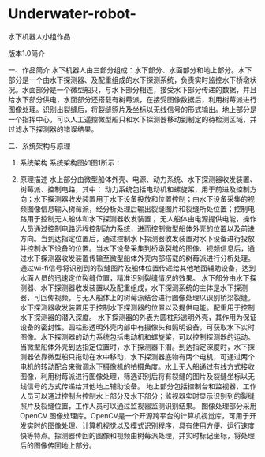# Underwater-robot-
水下机器人小组作品

版本1.0简介

一、作品简介
    水下机器人由三部分组成：水下部分、水面部分和地上部分。水下部分是一个由水下探测器、及配重组成的水下探测系统，负责实时监控水下桥墩状况。水面部分是一个微型船只，与水下部分相连，接受水下部分传递的数据，并且给水下部分供电，水面部分还搭载有树莓派，在接受图像数据后，利用树莓派进行图像处理。识别出裂缝后，将裂缝照片及坐标以无线信号的形式输出。地上部分是一个指挥中心，可以人工遥控微型船只和水下探测器移动到制定的待检测区域，并过滤水下探测器的错误结果。


二、系统架构与原理
1. 系统架构
    系统架构图如图1所示：

2. 原理描述
    水上部分由微型船体外壳、电源、动力系统、水下探测器收发装置、树莓派、控制电路，其中：
动力系统包括电动机和螺旋桨，用于前进及控制方向；水下探测器收发装置用于水下设备投放和位置控制；由水下设备采集的视频图像信息输入树莓派，经分析处理后输出裂缝图片和裂缝所处位置；控制电路用于控制无人船体和水下探测器收发装置；
无人船体由电源提供电能，操作人员通过控制电路远程控制动力系统，进而控制微型船体外壳的位置以及前进方向。当到达指定位置后，通过控制水下探测器收发装置对水下设备进行投放并控制水下设备的位置。当水下设备采集到桥墩裂缝的图像、视频信息后，通过水下探测器收发装置传输至微型船体外壳内部搭载的树莓派进行分析处理。通过wi-fi信号将识别到的裂缝图片及船体位置传递给其他地面辅助设备，达到水面人员的迅速定位裂缝位置，精准识别裂缝情况的效果。
    水下部分由水下探测器、水下探测器收发装置以及配重组成，水下探测系统的主体是水下探测器，可回传视频，与无人船体上的树莓派结合进行图像处理以识别桥梁裂缝。水下探测器收发装置用于控制水下探测器的位置以及提供电能。配重用于控制水下探测器的潜入深度。
水下探测器的外表为圆柱形透明外壳，其作用为保证设备的密封性。圆柱形透明外壳内部中有摄像头和照明设备，可获取水下实时图像。水下探测器的动力系统包括电动机和螺旋桨，可以控制探测器的运动。
当微型船体外壳到达指定位置时，水下探测器下潜。到达指定深度时，水下探测器依靠微型船只拖动在水中移动，水下探测器底物有两个电机，可通过两个电机的转动配合来微调水下摄像机的拍摄角度。水上无人船通过有线方式接收图像，利用树莓派进行图像处理，筛选识别后将有裂缝的图片及裂缝坐标以无线信号的方式传递给其他地上辅助设备。
    地上部分包括控制台和监视器，工作人员可以通过控制台控制水上部分及水下部分；监视器实时显示识别到的裂缝照片及裂缝位置，工作人员可以通过监视器监测识别结果。
    图像处理部分采用OpenCV 图像处理库。OpenCV是一个开源跨平台的计算机视觉库，可用于开发实时的图像处理、计算机视觉以及模式识别程序，具有使用方便、运行速度快等特点。探测器传回的图像和视频由树莓派处理，并实时标记坐标，将处理后的图像传回地上部分。

